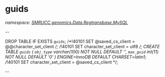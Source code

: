 ﻿# guids
_namespace: [SMRUCC.genomics.Data.Regtransbase.MySQL](./index.md)_

--
 
 DROP TABLE IF EXISTS `guids`;
 /*!40101 SET @saved_cs_client = @@character_set_client */;
 /*!40101 SET character_set_client = utf8 */;
 CREATE TABLE `guids` (
 `obj_type` varchar(100) NOT NULL DEFAULT '',
 `max_guid` int(11) NOT NULL DEFAULT '0'
 ) ENGINE=InnoDB DEFAULT CHARSET=latin1;
 /*!40101 SET character_set_client = @saved_cs_client */;
 
 --




